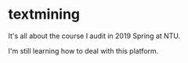 # textmining
It's all about the course I audit in 2019 Spring at NTU.

I'm still learning how to deal with this platform. 
